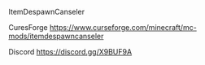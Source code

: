 ItemDespawnCanseler

CuresForge
https://www.curseforge.com/minecraft/mc-mods/itemdespawncanseler

Discord
https://discord.gg/X9BUF9A
